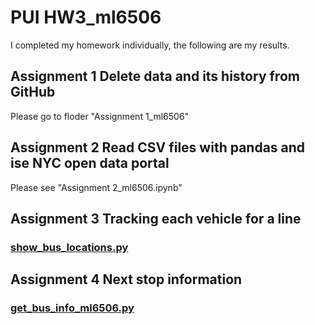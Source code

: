 # PUI HW3_ml6506
I completed my homework individually, the following are my results.
## Assignment 1 Delete data and its history from GitHub
Please go to floder "Assignment 1_ml6506"
## Assignment 2 Read CSV files with pandas and ise NYC open data portal
Please see "Assignment 2_ml6506.ipynb"
## Assignment 3 Tracking each vehicle for a line
### [show\_bus_locations.py](show_bus_locations_ml6506.py)
## Assignment 4 Next stop information
### [get_bus_info_ml6506.py](get_bus_info_ml6506.py)

